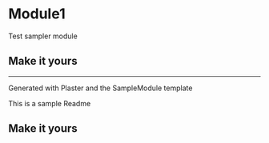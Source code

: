 # Module1

Test sampler module

## Make it yours

---
Generated with Plaster and the SampleModule template


This is a sample Readme

## Make it yours
